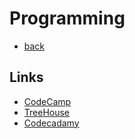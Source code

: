 # Programming
- [back](README.md)

## Links
* [CodeCamp](https://www.freecodecamp.org/)
* [TreeHouse](https://teamtreehouse.com/)
* [Codecadamy](https://www.codecademy.com/)